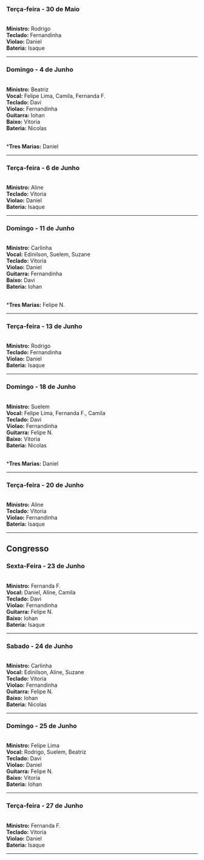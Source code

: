 ### Terça-feira - 30 de Maio
<br/> **Ministro:** Rodrigo
<br/> **Teclado:** Fernandinha
<br/> **Violao:** Daniel
<br/> **Bateria:** Isaque

---
### Domingo - 4 de Junho
<br/> **Ministro:** Beatriz
<br/> **Vocal:** Felipe Lima, Camila, Fernanda F.
<br/> **Teclado:** Davi
<br/> **Violao:** Fernandinha
<br/> **Guitarra:** Iohan
<br/> **Baixo:** Vitoria
<br/> **Bateria:** Nicolas

<br/> ***Tres Marias:** Daniel

---
### Terça-feira - 6 de Junho
<br/> **Ministro:** Aline
<br/> **Teclado:** Vitoria
<br/> **Violao:** Daniel
<br/> **Bateria:** Isaque

---
### Domingo - 11 de Junho
<br/> **Ministro:** Carlinha
<br/> **Vocal:** Edinilson, Suelem, Suzane
<br/> **Teclado:** Vitoria
<br/> **Violao:** Daniel
<br/> **Guitarra:** Fernandinha
<br/> **Baixo:** Davi
<br/> **Bateria:** Iohan

<br/> ***Tres Marias:** Felipe N.

---
### Terça-feira - 13 de Junho
<br/> **Ministro:** Rodrigo
<br/> **Teclado:** Fernandinha
<br/> **Violao:** Daniel
<br/> **Bateria:** Isaque

---
### Domingo - 18 de Junho
<br/> **Ministro:** Suelem
<br/> **Vocal:** Felipe Lima, Fernanda F., Camila
<br/> **Teclado:** Davi
<br/> **Violao:** Fernandinha
<br/> **Guitarra:** Felipe N.
<br/> **Baixo:** Vitoria
<br/> **Bateria:** Nicolas

<br/> ***Tres Marias:** Daniel

---
### Terça-feira - 20 de Junho
<br/> **Ministro:** Aline
<br/> **Teclado:** Vitoria
<br/> **Violao:** Fernandinha
<br/> **Bateria:** Isaque

---
## Congresso

### Sexta-Feira - 23 de Junho
<br/> **Ministro:** Fernanda F.
<br/> **Vocal:** Daniel, Aline, Camila
<br/> **Teclado:** Davi
<br/> **Violao:** Fernandinha
<br/> **Guitarra:** Felipe N.
<br/> **Baixo:** Iohan
<br/> **Bateria:** Isaque

---
### Sabado - 24 de Junho
<br/> **Ministro:** Carlinha
<br/> **Vocal:** Edinilson, Aline, Suzane
<br/> **Teclado:** Vitoria
<br/> **Violao:** Fernandinha
<br/> **Guitarra:** Felipe N.
<br/> **Baixo:** Iohan
<br/> **Bateria:** Nicolas

---
### Domingo - 25 de Junho
<br/> **Ministro:** Felipe Lima
<br/> **Vocal:** Rodrigo, Suelem, Beatriz
<br/> **Teclado:** Davi
<br/> **Violao:** Daniel
<br/> **Guitarra:** Felipe N.
<br/> **Baixo:** Vitoria
<br/> **Bateria:** Iohan

---
### Terça-feira - 27 de Junho
<br/> **Ministro:** Fernanda F.
<br/> **Teclado:** Vitoria
<br/> **Violao:** Daniel
<br/> **Bateria:** Isaque

---